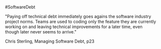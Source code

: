 #SoftwareDebt

"Paying off technical debt immediately goes agains the software industry project norms. Teams are used to coding only the feature they are currently working on and leaving technical improvements for a later time, even though later never seems to arrive."

Chris Sterling, Managing Software Debt, p23